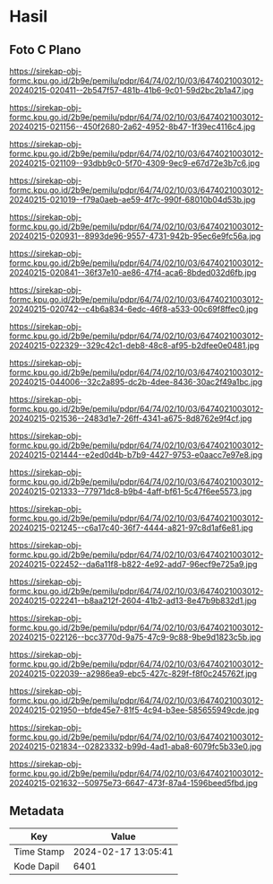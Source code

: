 # Hasil

## Foto C Plano

https://sirekap-obj-formc.kpu.go.id/2b9e/pemilu/pdpr/64/74/02/10/03/6474021003012-20240215-020411--2b547f57-481b-41b6-9c01-59d2bc2b1a47.jpg

https://sirekap-obj-formc.kpu.go.id/2b9e/pemilu/pdpr/64/74/02/10/03/6474021003012-20240215-021156--450f2680-2a62-4952-8b47-1f39ec4116c4.jpg

https://sirekap-obj-formc.kpu.go.id/2b9e/pemilu/pdpr/64/74/02/10/03/6474021003012-20240215-021109--93dbb9c0-5f70-4309-9ec9-e67d72e3b7c6.jpg

https://sirekap-obj-formc.kpu.go.id/2b9e/pemilu/pdpr/64/74/02/10/03/6474021003012-20240215-021019--f79a0aeb-ae59-4f7c-990f-68010b04d53b.jpg

https://sirekap-obj-formc.kpu.go.id/2b9e/pemilu/pdpr/64/74/02/10/03/6474021003012-20240215-020931--8993de96-9557-4731-942b-95ec6e9fc56a.jpg

https://sirekap-obj-formc.kpu.go.id/2b9e/pemilu/pdpr/64/74/02/10/03/6474021003012-20240215-020841--36f37e10-ae86-47f4-aca6-8bded032d6fb.jpg

https://sirekap-obj-formc.kpu.go.id/2b9e/pemilu/pdpr/64/74/02/10/03/6474021003012-20240215-020742--c4b6a834-6edc-46f8-a533-00c69f8ffec0.jpg

https://sirekap-obj-formc.kpu.go.id/2b9e/pemilu/pdpr/64/74/02/10/03/6474021003012-20240215-022329--329c42c1-deb8-48c8-af95-b2dfee0e0481.jpg

https://sirekap-obj-formc.kpu.go.id/2b9e/pemilu/pdpr/64/74/02/10/03/6474021003012-20240215-044006--32c2a895-dc2b-4dee-8436-30ac2f49a1bc.jpg

https://sirekap-obj-formc.kpu.go.id/2b9e/pemilu/pdpr/64/74/02/10/03/6474021003012-20240215-021536--2483d1e7-26ff-4341-a675-8d8762e9f4cf.jpg

https://sirekap-obj-formc.kpu.go.id/2b9e/pemilu/pdpr/64/74/02/10/03/6474021003012-20240215-021444--e2ed0d4b-b7b9-4427-9753-e0aacc7e97e8.jpg

https://sirekap-obj-formc.kpu.go.id/2b9e/pemilu/pdpr/64/74/02/10/03/6474021003012-20240215-021333--77971dc8-b9b4-4aff-bf61-5c47f6ee5573.jpg

https://sirekap-obj-formc.kpu.go.id/2b9e/pemilu/pdpr/64/74/02/10/03/6474021003012-20240215-021245--c6a17c40-36f7-4444-a821-97c8d1af6e81.jpg

https://sirekap-obj-formc.kpu.go.id/2b9e/pemilu/pdpr/64/74/02/10/03/6474021003012-20240215-022452--da6a11f8-b822-4e92-add7-96ecf9e725a9.jpg

https://sirekap-obj-formc.kpu.go.id/2b9e/pemilu/pdpr/64/74/02/10/03/6474021003012-20240215-022241--b8aa212f-2604-41b2-ad13-8e47b9b832d1.jpg

https://sirekap-obj-formc.kpu.go.id/2b9e/pemilu/pdpr/64/74/02/10/03/6474021003012-20240215-022126--bcc3770d-9a75-47c9-9c88-9be9d1823c5b.jpg

https://sirekap-obj-formc.kpu.go.id/2b9e/pemilu/pdpr/64/74/02/10/03/6474021003012-20240215-022039--a2986ea9-ebc5-427c-829f-f8f0c245762f.jpg

https://sirekap-obj-formc.kpu.go.id/2b9e/pemilu/pdpr/64/74/02/10/03/6474021003012-20240215-021950--bfde45e7-81f5-4c94-b3ee-585655949cde.jpg

https://sirekap-obj-formc.kpu.go.id/2b9e/pemilu/pdpr/64/74/02/10/03/6474021003012-20240215-021834--02823332-b99d-4ad1-aba8-6079fc5b33e0.jpg

https://sirekap-obj-formc.kpu.go.id/2b9e/pemilu/pdpr/64/74/02/10/03/6474021003012-20240215-021632--50975e73-6647-473f-87a4-1596beed5fbd.jpg


## Metadata

| Key        | Value               |
| ---------- | ------------------- |
| Time Stamp | 2024-02-17 13:05:41 |
| Kode Dapil | 6401                |



